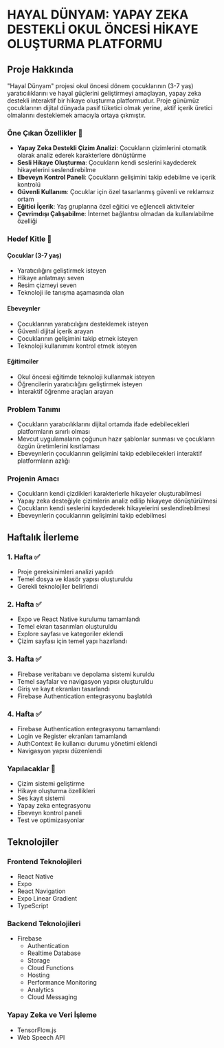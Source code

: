 # HAYAL DÜNYAM: YAPAY ZEKA DESTEKLİ OKUL ÖNCESİ HİKAYE OLUŞTURMA PLATFORMU

## Proje Hakkında

"Hayal Dünyam" projesi okul öncesi dönem çocuklarının (3-7 yaş) yaratıcılıklarını ve hayal güçlerini geliştirmeyi amaçlayan, yapay zeka destekli interaktif bir hikaye oluşturma platformudur. Proje günümüz çocuklarının dijital dünyada pasif tüketici olmak yerine, aktif içerik üretici olmalarını desteklemek amacıyla ortaya çıkmıştır.

### Öne Çıkan Özellikler 🌟

- **Yapay Zeka Destekli Çizim Analizi**: Çocukların çizimlerini otomatik olarak analiz ederek karakterlere dönüştürme
- **Sesli Hikaye Oluşturma**: Çocukların kendi seslerini kaydederek hikayelerini seslendirebilme
- **Ebeveyn Kontrol Paneli**: Çocukların gelişimini takip edebilme ve içerik kontrolü
- **Güvenli Kullanım**: Çocuklar için özel tasarlanmış güvenli ve reklamsız ortam
- **Eğitici İçerik**: Yaş gruplarına özel eğitici ve eğlenceli aktiviteler
- **Çevrimdışı Çalışabilme**: İnternet bağlantısı olmadan da kullanılabilme özelliği

### Hedef Kitle 👥

#### Çocuklar (3-7 yaş)

- Yaratıcılığını geliştirmek isteyen
- Hikaye anlatmayı seven
- Resim çizmeyi seven
- Teknoloji ile tanışma aşamasında olan

#### Ebeveynler

- Çocuklarının yaratıcılığını desteklemek isteyen
- Güvenli dijital içerik arayan
- Çocuklarının gelişimini takip etmek isteyen
- Teknoloji kullanımını kontrol etmek isteyen

#### Eğitimciler

- Okul öncesi eğitimde teknoloji kullanmak isteyen
- Öğrencilerin yaratıcılığını geliştirmek isteyen
- İnteraktif öğrenme araçları arayan

### Problem Tanımı

- Çocukların yaratıcılıklarını dijital ortamda ifade edebilecekleri platformların sınırlı olması
- Mevcut uygulamaların çoğunun hazır şablonlar sunması ve çocukların özgün üretimlerini kısıtlaması
- Ebeveynlerin çocuklarının gelişimini takip edebilecekleri interaktif platformların azlığı

### Projenin Amacı

- Çocukların kendi çizdikleri karakterlerle hikayeler oluşturabilmesi
- Yapay zeka desteğiyle çizimlerin analiz edilip hikayeye dönüştürülmesi
- Çocukların kendi seslerini kaydederek hikayelerini seslendirebilmesi
- Ebeveynlerin çocuklarının gelişimini takip edebilmesi

## Haftalık İlerleme

### 1. Hafta ✅

- Proje gereksinimleri analizi yapıldı
- Temel dosya ve klasör yapısı oluşturuldu
- Gerekli teknolojiler belirlendi

### 2. Hafta ✅

- Expo ve React Native kurulumu tamamlandı
- Temel ekran tasarımları oluşturuldu
- Explore sayfası ve kategoriler eklendi
- Çizim sayfası için temel yapı hazırlandı

### 3. Hafta ✅

- Firebase veritabanı ve depolama sistemi kuruldu
- Temel sayfalar ve navigasyon yapısı oluşturuldu
- Giriş ve kayıt ekranları tasarlandı
- Firebase Authentication entegrasyonu başlatıldı

### 4. Hafta ✅

- Firebase Authentication entegrasyonu tamamlandı
- Login ve Register ekranları tamamlandı
- AuthContext ile kullanıcı durumu yönetimi eklendi
- Navigasyon yapısı düzenlendi

### Yapılacaklar 🚀

- Çizim sistemi geliştirme
- Hikaye oluşturma özellikleri
- Ses kayıt sistemi
- Yapay zeka entegrasyonu
- Ebeveyn kontrol paneli
- Test ve optimizasyonlar

## Teknolojiler

### Frontend Teknolojileri

- React Native
- Expo
- React Navigation
- Expo Linear Gradient
- TypeScript

### Backend Teknolojileri

- Firebase
  - Authentication
  - Realtime Database
  - Storage
  - Cloud Functions
  - Hosting
  - Performance Monitoring
  - Analytics
  - Cloud Messaging

### Yapay Zeka ve Veri İşleme

- TensorFlow.js
- Web Speech API
